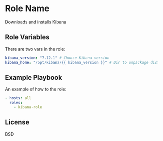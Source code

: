 Role Name
=========

Downloads and installs Kibana

Role Variables
--------------

There are two vars in the role:

```yaml
kibana_version: "7.12.1" # Choose Kibana version
kibana_home: "/opt/kibana/{{ kibana_version }}" # Dir to unpackage distro and create KIBANA_HOME env
```

Example Playbook
----------------

An example of how to the role:

```yaml
- hosts: all
  roles:
    - kibana-role
```

License
-------

BSD
